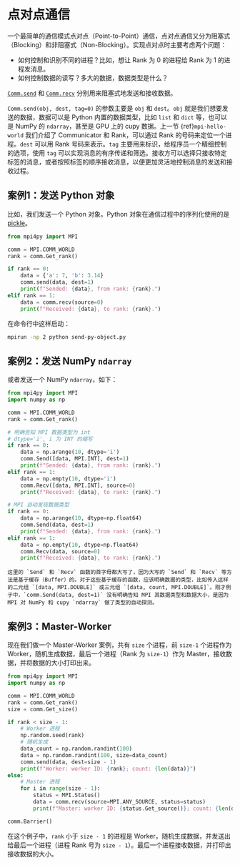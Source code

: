# 点对点通信

一个最简单的通信模式点对点（Point-to-Point）通信，点对点通信又分为阻塞式（Blocking）和非阻塞式（Non-Blocking）。实现点对点时主要考虑两个问题：

* 如何控制和识别不同的进程？比如，想让 Rank 为 0 的进程给 Rank 为 1 的进程发消息。
* 如何控制数据的读写？多大的数据，数据类型是什么？

[`Comm.send`](https://mpi4py.readthedocs.io/en/latest/reference/mpi4py.MPI.Comm.html#mpi4py.MPI.Comm.send) 和 [`Comm.recv`](https://mpi4py.readthedocs.io/en/latest/reference/mpi4py.MPI.Comm.html#mpi4py.MPI.Comm.recv) 分别用来阻塞式地发送和接收数据。

`Comm.send(obj, dest, tag=0)` 的参数主要是 `obj` 和 `dest`。`obj` 就是我们想要发送的数据，数据可以是 Python 内置的数据类型，比如 `list` 和 `dict` 等，也可以是 NumPy 的 `ndarray`，甚至是 GPU 上的 cupy 数据。上一节 {ref}`mpi-hello-world` 我们介绍了 Communicator 和 Rank，可以通过 Rank 的号码来定位一个进程。`dest` 可以用 Rank 号码来表示。`tag` 主要用来标识，给程序员一个精细控制的选项，使用 `tag` 可以实现消息的有序传递和筛选。接收方可以选择只接收特定标签的消息，或者按照标签的顺序接收消息，以便更加灵活地控制消息的发送和接收过程。

## 案例1：发送 Python 对象

比如，我们发送一个 Python 对象。Python 对象在通信过程中的序列化使用的是 [pickle](https://docs.python.org/3/library/pickle.html#module-pickle)。

```python
from mpi4py import MPI

comm = MPI.COMM_WORLD
rank = comm.Get_rank()

if rank == 0:
    data = {'a': 7, 'b': 3.14}
    comm.send(data, dest=1)
    print(f"Sended: {data}, from rank: {rank}.")
elif rank == 1:
    data = comm.recv(source=0)
    print(f"Received: {data}, to rank: {rank}.")
```

在命令行中这样启动：

```bash
mpirun -np 2 python send-py-object.py
```

## 案例2：发送 NumPy `ndarray`

或者发送一个 NumPy `ndarray`，如下：

```python
from mpi4py import MPI
import numpy as np

comm = MPI.COMM_WORLD
rank = comm.Get_rank()

# 明确告知 MPI 数据类型为 int
# dtype='i', i 为 INT 的缩写
if rank == 0:
    data = np.arange(10, dtype='i')
    comm.Send([data, MPI.INT], dest=1)
    print(f"Sended: {data}, from rank: {rank}.")
elif rank == 1:
    data = np.empty(10, dtype='i')
    comm.Recv([data, MPI.INT], source=0)
    print(f"Received: {data}, to rank: {rank}.")

# MPI 自动发现数据类型
if rank == 0:
    data = np.arange(10, dtype=np.float64)
    comm.Send(data, dest=1)
    print(f"Sended: {data}, from rank: {rank}.")
elif rank == 1:
    data = np.empty(10, dtype=np.float64)
    comm.Recv(data, source=0)
    print(f"Received: {data}, to rank: {rank}.")
```

```{note}
这里的 `Send` 和 `Recv` 函数的首字母都大写了，因为大写的 `Send` 和 `Recv` 等方法是基于缓存（Buffer）的。对于这些基于缓存的函数，应该明确数据的类型，比如传入这样的二元组 `[data, MPI.DOUBLE]` 或三元组 `[data, count, MPI.DOUBLE]`。刚才例子中，`comm.Send(data, dest=1)` 没有明确告知 MPI 其数据类型和数据大小，是因为 MPI 对 NumPy 和 cupy `ndarray` 做了类型的自动探测。
```

## 案例3：Master-Worker

现在我们做一个 Master-Worker 案例，共有 `size` 个进程，前 `size-1` 个进程作为 Worker，随机生成数据，最后一个进程（Rank 为 `size-1`）作为 Master，接收数据，并将数据的大小打印出来。

```python
from mpi4py import MPI
import numpy as np

comm = MPI.COMM_WORLD
rank = comm.Get_rank()
size = comm.Get_size()

if rank < size - 1:
    # Worker 进程
    np.random.seed(rank)
    # 随机生成
    data_count = np.random.randint(100)
    data = np.random.randint(100, size=data_count)
    comm.send(data, dest=size - 1)
    print(f"Worker: worker ID: {rank}; count: {len(data)}")
else:
    # Master 进程
    for i in range(size - 1):
        status = MPI.Status()
        data = comm.recv(source=MPI.ANY_SOURCE, status=status)
        print(f"Master: worker ID: {status.Get_source()}; count: {len(data)}")

comm.Barrier()
```

在这个例子中，`rank` 小于 `size - 1` 的进程是 Worker，随机生成数据，并发送出给最后一个进程（进程 Rank 号为 `size - 1`）。最后一个进程接收数据，并打印出接收数据的大小。